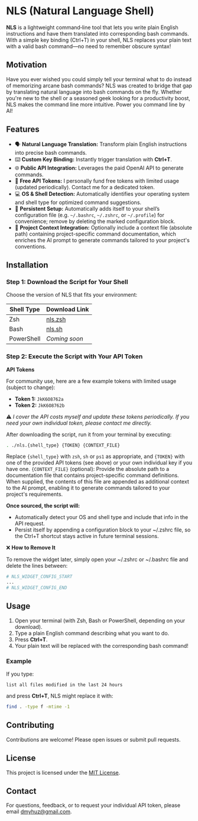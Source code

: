 # NLS (Natural Language Shell)

**NLS** is a lightweight command‐line tool that lets you write plain English instructions and have them translated into corresponding bash commands. With a simple key binding (Ctrl+T) in your shell, NLS replaces your plain text with a valid bash command—no need to remember obscure syntax!

## Motivation

Have you ever wished you could simply tell your terminal what to do instead of memorizing arcane bash commands? NLS was created to bridge that gap by translating natural language into bash commands on the fly. Whether you're new to the shell or a seasoned geek looking for a productivity boost, NLS makes the command line more intuitive. Power you command line by AI!

## Features


- 🗣️ **Natural Language Translation:** Transform plain English instructions into precise bash commands.
- ⌨️ **Custom Key Binding:** Instantly trigger translation with **Ctrl+T**.
- 🌐 **Public API Integration:** Leverages the paid OpenAI API to generate commands.
- 🔑 **Free API Tokens:** I personally fund free tokens with limited usage (updated periodically). Contact me for a dedicated token.
- 💻 **OS & Shell Detection:** Automatically identifies your operating system and shell type for optimized command suggestions.
- 📌 **Persistent Setup:** Automatically adds itself to your shell’s configuration file (e.g. `~/.bashrc`, `~/.zshrc`, or `~/.profile`) for convenience; remove by deleting the marked configuration block.
- 📄 **Project Context Integration:** Optionally include a context file (absolute path) containing project-specific command documentation, which enriches the AI prompt to generate commands tailored to your project's conventions.



## Installation

### Step 1: Download the Script for Your Shell

Choose the version of NLS that fits your environment:

| **Shell Type**     | **Download Link**                                                 |
|--------------------|-------------------------------------------------------------------|
| Zsh                | [nls.zsh](https://github.com/DmytroHuzz/nls/blob/main/nls.zsh)    |
| Bash               | [nls.sh](https://github.com/DmytroHuzz/nls/blob/main/nls.sh)      |
| PowerShell         | *Coming soon*                                                     |

### Step 2: Execute the Script with Your API Token
**API Tokens**

For community use, here are a few example tokens with limited usage (subject to change):

- **Token 1:** `JkK6O8762a`
- **Token 2:** `JkK6O8762b`

⚠️ *I cover the API costs myself and update these tokens periodically. If you need your own individual token, please contact me directly.*

After downloading the script, run it from your terminal by executing:

```bash
. ./nls.{shell_type} {TOKEN} {CONTEXT_FILE}
```

Replace `{shell_type}` with `zsh`, `sh` or `ps1` as appropriate, and `{TOKEN}` with one of the provided API tokens (see above) or your own individual key if you have one. `{CONTEXT_FILE}` (optional): Provide the absolute path to a documentation file that contains project-specific command definitions. When supplied, the contents of this file are appended as additional context to the AI prompt, enabling it to generate commands tailored to your project's requirements.

**Once sourced, the script will:**

- Automatically detect your OS and shell type and include that info in the API request.
- Persist itself by appending a configuration block to your ~/.zshrc file, so the Ctrl+T shortcut stays active in future terminal sessions.

❌ **How to Remove It**

To remove the widget later, simply open your ~/.zshrc or ~/.bashrc file and delete the lines between:
```bash
# NLS_WIDGET_CONFIG_START
...
# NLS_WIDGET_CONFIG_END
```

## Usage

1. Open your terminal (with Zsh, Bash or PowerShell, depending on your download).
2. Type a plain English command describing what you want to do.
3. Press **Ctrl+T**.
4. Your plain text will be replaced with the corresponding bash command!

### Example

If you type:

```
list all files modified in the last 24 hours
```

and press **Ctrl+T**, NLS might replace it with:

```bash
find . -type f -mtime -1
```

## Contributing

Contributions are welcome! Please open issues or submit pull requests.

## License

This project is licensed under the [MIT License](LICENSE).

## Contact

For questions, feedback, or to request your individual API token, please email [dmyhuz@gmail.com](mailto:dmyhuz@gmail.com).
